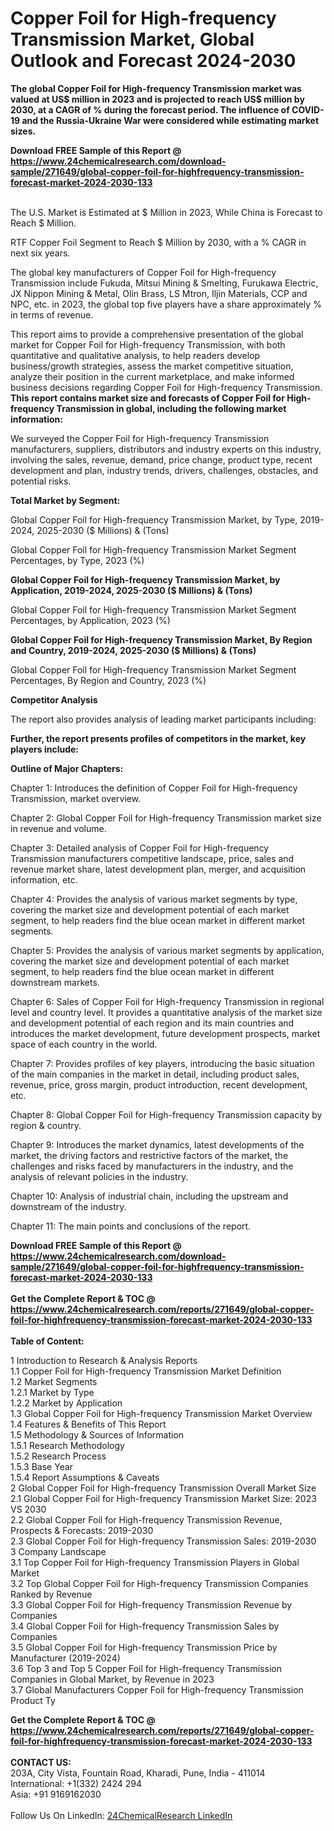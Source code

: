 <h1>Copper Foil for High-frequency Transmission Market, Global Outlook and Forecast 2024-2030</h1><p><strong>The global Copper Foil for High-frequency Transmission market was valued at US$ million in 2023 and is projected to reach US$ million by 2030, at a CAGR of % during the forecast period. The influence of COVID-19 and the Russia-Ukraine War were considered while estimating market sizes.</strong></p><p>
</p><p></p><div><b>Download FREE Sample of this Report @ 
            <a href="https://www.24chemicalresearch.com/download-sample/271649/global-copper-foil-for-highfrequency-transmission-forecast-market-2024-2030-133">
            https://www.24chemicalresearch.com/download-sample/271649/global-copper-foil-for-highfrequency-transmission-forecast-market-2024-2030-133</a></b></div><br><p>
The U.S. Market is Estimated at $ Million in 2023, While China is Forecast to Reach $ Million.</p><p>
RTF Copper Foil Segment to Reach $ Million by 2030, with a % CAGR in next six years.</p><p>
The global key manufacturers of Copper Foil for High-frequency Transmission include Fukuda, Mitsui Mining &amp; Smelting, Furukawa Electric, JX Nippon Mining &amp; Metal, Olin Brass, LS Mtron, Iljin Materials, CCP and NPC, etc. in 2023, the global top five players have a share approximately % in terms of revenue.</p><p>
This report aims to provide a comprehensive presentation of the global market for Copper Foil for High-frequency Transmission, with both quantitative and qualitative analysis, to help readers develop business/growth strategies, assess the market competitive situation, analyze their position in the current marketplace, and make informed business decisions regarding Copper Foil for High-frequency Transmission. <strong>This report contains market size and forecasts of Copper Foil for High-frequency Transmission in global, including the following market information:</strong></p><p>
</p><p>
</p><p>We surveyed the Copper Foil for High-frequency Transmission manufacturers, suppliers, distributors and industry experts on this industry, involving the sales, revenue, demand, price change, product type, recent development and plan, industry trends, drivers, challenges, obstacles, and potential risks.</p><p>
<strong>Total Market by Segment:</strong></p><p>
Global Copper Foil for High-frequency Transmission Market, by Type, 2019-2024, 2025-2030 ($ Millions) &amp; (Tons)</p><p>
Global Copper Foil for High-frequency Transmission Market Segment Percentages, by Type, 2023 (%)</p><p>
</p><p>
</p><p><strong>Global Copper Foil for High-frequency Transmission Market, by Application, 2019-2024, 2025-2030 ($ Millions) &amp; (Tons)</strong></p><p>
Global Copper Foil for High-frequency Transmission Market Segment Percentages, by Application, 2023 (%)</p><p>
</p><p>
</p><p><strong>Global Copper Foil for High-frequency Transmission Market, By Region and Country, 2019-2024, 2025-2030 ($ Millions) &amp; (Tons)</strong></p><p>
Global Copper Foil for High-frequency Transmission Market Segment Percentages, By Region and Country, 2023 (%)</p><p>
</p><p>
</p><p><strong>Competitor Analysis</strong></p><p>
The report also provides analysis of leading market participants including:</p><p>
</p><p>
</p><p><strong>Further, the report presents profiles of competitors in the market, key players include:</strong></p><p>
</p><p>
</p><p><strong>Outline of Major Chapters:</strong></p><p>
Chapter 1: Introduces the definition of Copper Foil for High-frequency Transmission, market overview.</p><p>
Chapter 2: Global Copper Foil for High-frequency Transmission market size in revenue and volume.</p><p>
Chapter 3: Detailed analysis of Copper Foil for High-frequency Transmission manufacturers competitive landscape, price, sales and revenue market share, latest development plan, merger, and acquisition information, etc.</p><p>
Chapter 4: Provides the analysis of various market segments by type, covering the market size and development potential of each market segment, to help readers find the blue ocean market in different market segments.</p><p>
Chapter 5: Provides the analysis of various market segments by application, covering the market size and development potential of each market segment, to help readers find the blue ocean market in different downstream markets.</p><p>
Chapter 6: Sales of Copper Foil for High-frequency Transmission in regional level and country level. It provides a quantitative analysis of the market size and development potential of each region and its main countries and introduces the market development, future development prospects, market space of each country in the world.</p><p>
Chapter 7: Provides profiles of key players, introducing the basic situation of the main companies in the market in detail, including product sales, revenue, price, gross margin, product introduction, recent development, etc.</p><p>
Chapter 8: Global Copper Foil for High-frequency Transmission capacity by region &amp; country.</p><p>
Chapter 9: Introduces the market dynamics, latest developments of the market, the driving factors and restrictive factors of the market, the challenges and risks faced by manufacturers in the industry, and the analysis of relevant policies in the industry.</p><p>
Chapter 10: Analysis of industrial chain, including the upstream and downstream of the industry.</p><p>
Chapter 11: The main points and conclusions of the report.</p><div><b>Download FREE Sample of this Report @ 
            <a href="https://www.24chemicalresearch.com/download-sample/271649/global-copper-foil-for-highfrequency-transmission-forecast-market-2024-2030-133">
            https://www.24chemicalresearch.com/download-sample/271649/global-copper-foil-for-highfrequency-transmission-forecast-market-2024-2030-133</a></b></div><br><div><b>Get the Complete Report & TOC @ 
            <a href="https://www.24chemicalresearch.com/reports/271649/global-copper-foil-for-highfrequency-transmission-forecast-market-2024-2030-133">
            https://www.24chemicalresearch.com/reports/271649/global-copper-foil-for-highfrequency-transmission-forecast-market-2024-2030-133</a></b></div><br>
            <b>Table of Content:</b><p>1 Introduction to Research & Analysis Reports<br />
    1.1 Copper Foil for High-frequency Transmission Market Definition<br />
    1.2 Market Segments<br />
        1.2.1 Market by Type<br />
        1.2.2 Market by Application<br />
    1.3 Global Copper Foil for High-frequency Transmission Market Overview<br />
    1.4 Features & Benefits of This Report<br />
    1.5 Methodology & Sources of Information<br />
        1.5.1 Research Methodology<br />
        1.5.2 Research Process<br />
        1.5.3 Base Year<br />
        1.5.4 Report Assumptions & Caveats<br />
2 Global Copper Foil for High-frequency Transmission Overall Market Size<br />
    2.1 Global Copper Foil for High-frequency Transmission Market Size: 2023 VS 2030<br />
    2.2 Global Copper Foil for High-frequency Transmission Revenue, Prospects & Forecasts: 2019-2030<br />
    2.3 Global Copper Foil for High-frequency Transmission Sales: 2019-2030<br />
3 Company Landscape<br />
    3.1 Top Copper Foil for High-frequency Transmission Players in Global Market<br />
    3.2 Top Global Copper Foil for High-frequency Transmission Companies Ranked by Revenue<br />
    3.3 Global Copper Foil for High-frequency Transmission Revenue by Companies<br />
    3.4 Global Copper Foil for High-frequency Transmission Sales by Companies<br />
    3.5 Global Copper Foil for High-frequency Transmission Price by Manufacturer (2019-2024)<br />
    3.6 Top 3 and Top 5 Copper Foil for High-frequency Transmission Companies in Global Market, by Revenue in 2023<br />
    3.7 Global Manufacturers Copper Foil for High-frequency Transmission Product Ty</p><div><b>Get the Complete Report & TOC @ 
            <a href="https://www.24chemicalresearch.com/reports/271649/global-copper-foil-for-highfrequency-transmission-forecast-market-2024-2030-133">
            https://www.24chemicalresearch.com/reports/271649/global-copper-foil-for-highfrequency-transmission-forecast-market-2024-2030-133</a></b></div><br><b>CONTACT US:</b><br>
            203A, City Vista, Fountain Road, Kharadi, Pune, India - 411014<br>
            International: +1(332) 2424 294<br>
            Asia: +91 9169162030 <br><br>
            Follow Us On LinkedIn: <a href="https://www.linkedin.com/company/24chemicalresearch/">24ChemicalResearch LinkedIn</a>